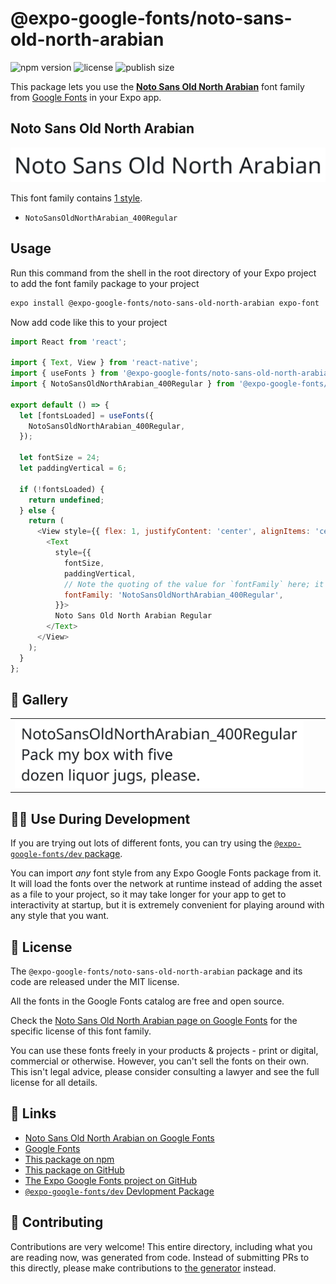 # @expo-google-fonts/noto-sans-old-north-arabian

![npm version](https://flat.badgen.net/npm/v/@expo-google-fonts/noto-sans-old-north-arabian)
![license](https://flat.badgen.net/github/license/expo/google-fonts)
![publish size](https://flat.badgen.net/packagephobia/install/@expo-google-fonts/noto-sans-old-north-arabian)

This package lets you use the [**Noto Sans Old North Arabian**](https://fonts.google.com/specimen/Noto+Sans+Old+North+Arabian) font family from [Google Fonts](https://fonts.google.com/) in your Expo app.

## Noto Sans Old North Arabian

![Noto Sans Old North Arabian](./font-family.png)

This font family contains [1 style](#-gallery).

- `NotoSansOldNorthArabian_400Regular`

## Usage

Run this command from the shell in the root directory of your Expo project to add the font family package to your project
```sh
expo install @expo-google-fonts/noto-sans-old-north-arabian expo-font
```

Now add code like this to your project
```js
import React from 'react';

import { Text, View } from 'react-native';
import { useFonts } from '@expo-google-fonts/noto-sans-old-north-arabian/useFonts';
import { NotoSansOldNorthArabian_400Regular } from '@expo-google-fonts/noto-sans-old-north-arabian/400Regular';

export default () => {
  let [fontsLoaded] = useFonts({
    NotoSansOldNorthArabian_400Regular,
  });

  let fontSize = 24;
  let paddingVertical = 6;

  if (!fontsLoaded) {
    return undefined;
  } else {
    return (
      <View style={{ flex: 1, justifyContent: 'center', alignItems: 'center' }}>
        <Text
          style={{
            fontSize,
            paddingVertical,
            // Note the quoting of the value for `fontFamily` here; it expects a string!
            fontFamily: 'NotoSansOldNorthArabian_400Regular',
          }}>
          Noto Sans Old North Arabian Regular
        </Text>
      </View>
    );
  }
};

```

## 🔡 Gallery


||||
|-|-|-|
|![NotoSansOldNorthArabian_400Regular](./NotoSansOldNorthArabian_400Regular.ttf.png)||||


## 👩‍💻 Use During Development

If you are trying out lots of different fonts, you can try using the [`@expo-google-fonts/dev` package](https://github.com/expo/google-fonts/tree/master/font-packages/dev#readme).

You can import *any* font style from any Expo Google Fonts package from it. It will load the fonts
over the network at runtime instead of adding the asset as a file to your project, so it may take longer
for your app to get to interactivity at startup, but it is extremely convenient
for playing around with any style that you want.

## 📖 License

The `@expo-google-fonts/noto-sans-old-north-arabian` package and its code are released under the MIT license.

All the fonts in the Google Fonts catalog are free and open source.

Check the [Noto Sans Old North Arabian page on Google Fonts](https://fonts.google.com/specimen/Noto+Sans+Old+North+Arabian) for the specific license of this font family.

You can use these fonts freely in your products & projects - print or digital, commercial or otherwise. However, you can't sell the fonts on their own. This isn't legal advice, please consider consulting a lawyer and see the full license for all details.

## 🔗 Links

- [Noto Sans Old North Arabian on Google Fonts](https://fonts.google.com/specimen/Noto+Sans+Old+North+Arabian)
- [Google Fonts](https://fonts.google.com/)
- [This package on npm](https://www.npmjs.com/package/@expo-google-fonts/noto-sans-old-north-arabian)
- [This package on GitHub](https://github.com/expo/google-fonts/tree/master/font-packages/noto-sans-old-north-arabian)
- [The Expo Google Fonts project on GitHub](https://github.com/expo/google-fonts)
- [`@expo-google-fonts/dev` Devlopment Package](https://github.com/expo/google-fonts/tree/master/font-packages/dev)

## 🤝 Contributing

Contributions are very welcome! This entire directory, including what you are reading now, was generated from code. Instead of submitting PRs to this directly, please make contributions to [the generator](https://github.com/expo/google-fonts/tree/master/packages/generator) instead.
